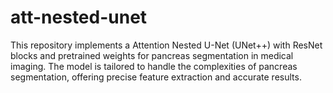 # att-nested-unet
This repository implements a Attention Nested U-Net (UNet++) with ResNet blocks and pretrained weights for pancreas segmentation in medical imaging. The model is tailored to handle the complexities of pancreas segmentation, offering precise feature extraction and accurate results.
